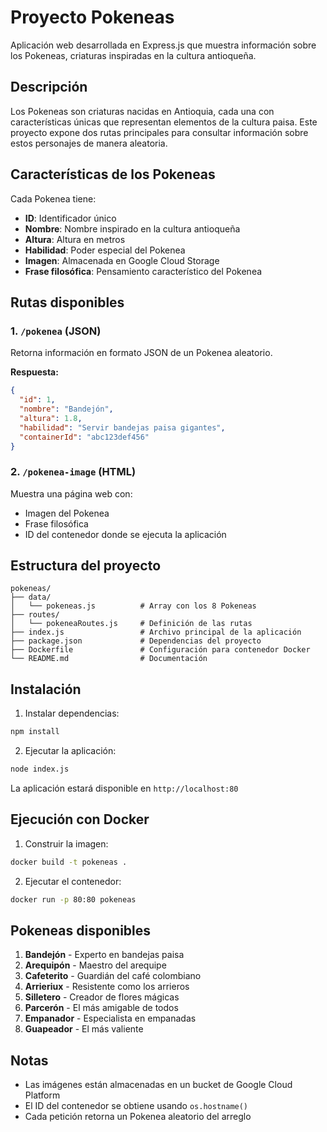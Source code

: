 # Proyecto Pokeneas

Aplicación web desarrollada en Express.js que muestra información sobre los Pokeneas, criaturas inspiradas en la cultura antioqueña.

## Descripción

Los Pokeneas son criaturas nacidas en Antioquia, cada una con características únicas que representan elementos de la cultura paisa. Este proyecto expone dos rutas principales para consultar información sobre estos personajes de manera aleatoria.

## Características de los Pokeneas

Cada Pokenea tiene:
- **ID**: Identificador único
- **Nombre**: Nombre inspirado en la cultura antioqueña
- **Altura**: Altura en metros
- **Habilidad**: Poder especial del Pokenea
- **Imagen**: Almacenada en Google Cloud Storage
- **Frase filosófica**: Pensamiento característico del Pokenea

## Rutas disponibles

### 1. `/pokenea` (JSON)
Retorna información en formato JSON de un Pokenea aleatorio.

**Respuesta:**
```json
{
  "id": 1,
  "nombre": "Bandejón",
  "altura": 1.8,
  "habilidad": "Servir bandejas paisa gigantes",
  "containerId": "abc123def456"
}
```

### 2. `/pokenea-image` (HTML)
Muestra una página web con:
- Imagen del Pokenea
- Frase filosófica
- ID del contenedor donde se ejecuta la aplicación

## Estructura del proyecto

```
pokeneas/
├── data/
│   └── pokeneas.js          # Array con los 8 Pokeneas
├── routes/
│   └── pokeneaRoutes.js     # Definición de las rutas
├── index.js                 # Archivo principal de la aplicación
├── package.json             # Dependencias del proyecto
├── Dockerfile               # Configuración para contenedor Docker
└── README.md                # Documentación
```

## Instalación

1. Instalar dependencias:
```bash
npm install
```

2. Ejecutar la aplicación:
```bash
node index.js
```

La aplicación estará disponible en `http://localhost:80`

## Ejecución con Docker

1. Construir la imagen:
```bash
docker build -t pokeneas .
```

2. Ejecutar el contenedor:
```bash
docker run -p 80:80 pokeneas
```

## Pokeneas disponibles

1. **Bandejón** - Experto en bandejas paisa
2. **Arequipón** - Maestro del arequipe
3. **Cafeterito** - Guardián del café colombiano
4. **Arrieriux** - Resistente como los arrieros
5. **Silletero** - Creador de flores mágicas
6. **Parcerón** - El más amigable de todos
7. **Empanador** - Especialista en empanadas
8. **Guapeador** - El más valiente


## Notas

- Las imágenes están almacenadas en un bucket de Google Cloud Platform
- El ID del contenedor se obtiene usando `os.hostname()`
- Cada petición retorna un Pokenea aleatorio del arreglo